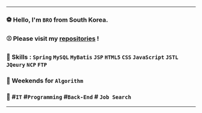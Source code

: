 ***

### ⚽	Hello, I'm `BRO` from South Korea.

### ⚾	Please visit  my [repositories](https://github.com/gudwo0121?tab=repositories) !

### 🏀	Skills : `Spring`  `MySQL` `MyBatis` `JSP` `HTML5` `CSS` `JavaScript` `JSTL` `JQeury` `NCP` `FTP`
### 🏐	 Weekends for `Algorithm`

### 🏈	#`IT` #`Programming` #`Back-End` # `Job Search`

***

